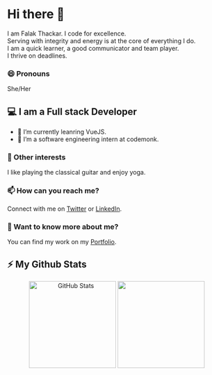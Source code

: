 # Hi there 👋
I am Falak Thackar. I code for excellence. 
<br />
Serving with integrity and energy is at the core of everything I do. 
<br />
I am a quick learner, a good communicator and team player. 
<br />
I thrive on deadlines.

### 😄 Pronouns
She/Her

## 💻 I am a Full stack Developer
- 🌱 I’m currently leanring VueJS.
- 👾 I’m a software engineering intern at codemonk.

### 🔭 Other interests
I like playing the classical guitar and enjoy yoga.

### 📫 How can you reach me?
Connect with me on [Twitter](https://twitter.com/falakthackar) or [LinkedIn](https://www.linkedin.com/in/falakthackar/).

### 💬 Want to know more about me?
You can find my work on my [Portfolio](http://falakthkr.github.io/).

## ⚡ My Github Stats
<p align="center">
  <img  alt="GitHub Stats" src="https://github-readme-stats.codestackr.vercel.app/api?username=falakthkr&show_icons=true&theme=light" height="200px"  />
  <img src="https://github-readme-stats.vercel.app/api/top-langs/?username=falakthkr&theme=light" height="200px" />

</p>
<!--
**falakthkr/falakthkr** is a ✨ _special_ ✨ repository because its `README.md` (this file) appears on your GitHub profile.

Here are some ideas to get you started:

- 🔭 I’m currently working on ...
- 🌱 I’m currently learning ...
- 👯 I’m looking to collaborate on ...
- 🤔 I’m looking for help with ...
- 💬 Ask me about ...
- 📫 How to reach me: ...
- 😄 Pronouns: ...
- ⚡ Fun fact: ...
-->
